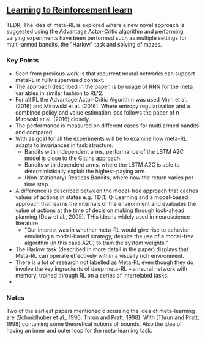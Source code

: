 ## [Learning to Reinforcement learn](https://arxiv.org/pdf/1611.05763.pdf)

TLDR; The idea of meta-RL is explored where a new novel approach is suggested using the Advantage Actor-Critic algorithm and performing varying experiments have been performed such as multiple settings for multi-armed bandits, the "Harlow" task and solving of mazes. 

### Key Points
- Seen from previous work is that recurrent neural networks can support metaRL in fully supervised context.
- The approach described in the paper, is by usage of RNN for the meta variables in similar fashion to RL^2.
- For all RL the Advantage Actor-Critic Algorithm was used Mnih et al. (2016) and Mirowski et al. (2016). Where entropy regularization and a combined policy and value estimation loss follows the paper of n Mirowski et al. (2016) closely. 
- The performance is measured on different cases for multi armed bandits and compared. 
- With as goal for all the experiments will be to examine how meta-RL adapts to invariances in task structure.
    - Bandits with independent arms, performance of the LSTM A2C model is close to the Gittins approach.
    - Bandits with dependent arms, where the LSTM A2C is able to deterministically exploit the highest-paying arm. 
    - (Non-stationary) Restless Bandits, where now the return varies per time step.
- A difference is described between the model-free approach that caches values of actions in states e.g. TD(1) Q-Learning and a model-based approach that learns the internals of the environment and evaluates the value of actions at the time of decision making through look-ahead planning (Daw et al., 2005). THis idea is widely used in neuroscience literature.
    - "Our interest was in whether meta-RL would give rise to behavior
emulating a model-based strategy, despite the use of a model-free algorithm (in this case A2C) to
train the system weights."
- The Harlow task (described in more detail in the paper) displays that Meta-RL can operate effectively within a visually rich environment. 
- There is a lot of research not labelled as Meta-RL even though they do involve the key ingredients of deep meta-RL – a neural network with memory, trained through RL on a series of interrelated tasks.
- 



### Notes
Two of the earliest papers mentioned discussing the idea of meta-learning are (Schmidhuber et al., 1996; Thrun and Pratt, 1998). With (Thrun and Pratt, 1998) containing some theoretical notions of bounds. Also the idea of having an inner and outer loop for the meta-learning task.
